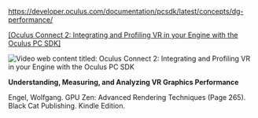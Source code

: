 <https://developer.oculus.com/documentation/pcsdk/latest/concepts/dg-performance/>

[\[Oculus Connect 2: Integrating and Profiling VR in your Engine with the Oculus PC SDK\]](https://www.youtube.com/watch?v=NaQ8RJKe3cE)

![Video web content titled: Oculus Connect 2: Integrating and Profiling VR in your Engine with the Oculus PC SDK](file:///C:/Users/KITELI~1/AppData/Local/Temp/msohtmlclip1/02/clip_image001.png)

**Understanding, Measuring, and Analyzing VR Graphics Performance**

Engel, Wolfgang. GPU Zen: Advanced Rendering Techniques (Page 265). Black Cat Publishing. Kindle Edition.

[oculus connect 2: integrating and profiling vr in your engine with the oculus pc sdk]: https://www.youtube.com/watch?v=NaQ8RJKe3cE
